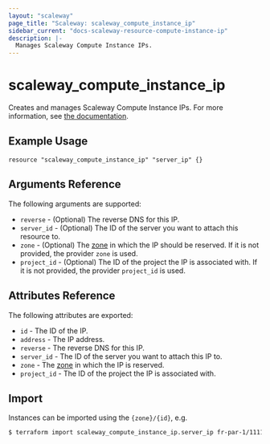 ```yaml
---
layout: "scaleway"
page_title: "Scaleway: scaleway_compute_instance_ip"
sidebar_current: "docs-scaleway-resource-compute-instance-ip"
description: |-
  Manages Scaleway Compute Instance IPs.
---
```


# scaleway_compute_instance_ip

Creates and manages Scaleway Compute Instance IPs. For more information, see [the documentation](https://developers.scaleway.com/en/products/instance/api/#ips-268151).

## Example Usage

```hcl
resource "scaleway_compute_instance_ip" "server_ip" {}
```

## Arguments Reference

The following arguments are supported:

- `reverse` - (Optional) The reverse DNS for this IP.
- `server_id` - (Optional) The ID of the server you want to attach this resource to.
- `zone` - (Optional) The [zone](https://developers.scaleway.com/en/quickstart/#zone-definition) in which the IP should be reserved. If it is not provided, the provider `zone` is used.
- `project_id` - (Optional) The ID of the project the IP is associated with. If it is not provided, the provider `project_id` is used.

## Attributes Reference

The following attributes are exported:

- `id` - The ID of the IP.
- `address` - The IP address.
- `reverse` - The reverse DNS for this IP.
- `server_id` - The ID of the server you want to attach this IP to.
- `zone` - The [zone](https://developers.scaleway.com/en/quickstart/#zone-definition) in which the IP is reserved.
- `project_id` - The ID of the project the IP is associated with.


## Import

Instances can be imported using the `{zone}/{id}`, e.g.

```bash
$ terraform import scaleway_compute_instance_ip.server_ip fr-par-1/11111111-1111-1111-1111-111111111111
```
